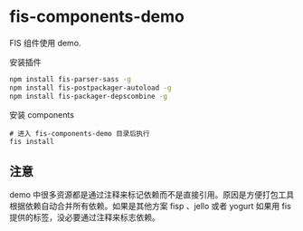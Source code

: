 fis-components-demo
===================

FIS 组件使用 demo.

安装插件

```bash
npm install fis-parser-sass -g
npm install fis-postpackager-autoload -g
npm install fis-packager-depscombine -g
```

安装 components

```
# 进入 fis-components-demo 目录后执行
fis install
```

## 注意

demo 中很多资源都是通过注释来标记依赖而不是直接引用。原因是方便打包工具根据依赖自动合并所有依赖。如果是其他方案 fisp 、jello 或者 yogurt 如果用 fis 提供的标签，没必要通过注释来标志依赖。
